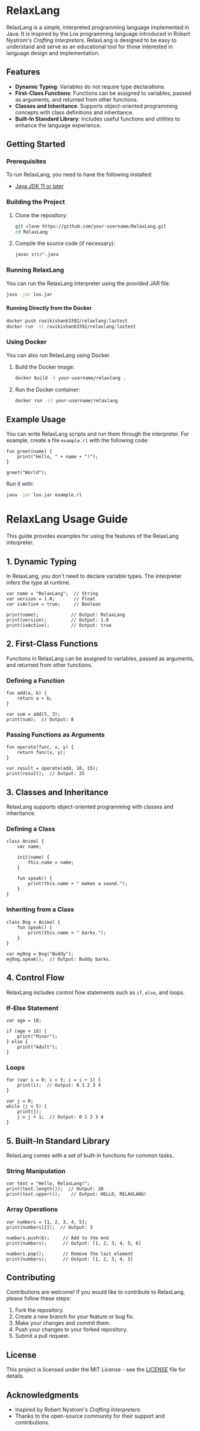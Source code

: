 # RelaxLang

RelaxLang is a simple, interpreted programming language implemented in Java. It is inspired by the Lox programming language introduced in Robert Nystrom's *Crafting Interpreters*. RelaxLang is designed to be easy to understand and serve as an educational tool for those interested in language design and implementation.

## Features

- **Dynamic Typing**: Variables do not require type declarations.
- **First-Class Functions**: Functions can be assigned to variables, passed as arguments, and returned from other functions.
- **Classes and Inheritance**: Supports object-oriented programming concepts with class definitions and inheritance.
- **Built-In Standard Library**: Includes useful functions and utilities to enhance the language experience.

## Getting Started

### Prerequisites

To run RelaxLang, you need to have the following installed:

- [Java JDK 11 or later](https://www.oracle.com/java/technologies/javase-jdk11-downloads.html)

### Building the Project

1. Clone the repository:

   ```bash
   git clone https://github.com/your-username/RelaxLang.git
   cd RelaxLang
   ```

2. Compile the source code (if necessary):

   ```bash
   javac src/*.java
   ```

### Running RelaxLang

You can run the RelaxLang interpreter using the provided JAR file. 

```bash
java -jar lox.jar
```

#### Running Directly from the Docker
```bash
docker push ravikishan63392/relaxlang:lastest
docker run -it ravikishan63392/relaxlang:lastest
```

### Using Docker

You can also run RelaxLang using Docker. 

1. Build the Docker image:

   ```bash
   docker build -t your-username/relaxlang .
   ```

2. Run the Docker container:

   ```bash
   docker run -it your-username/relaxlang
   ```

## Example Usage

You can write RelaxLang scripts and run them through the interpreter. For example, create a file `example.rl` with the following code:

```plaintext
fun greet(name) {
    print("Hello, " + name + "!");
}

greet("World");
```

Run it with:

```bash
java -jar lox.jar example.rl
```

# RelaxLang Usage Guide

This guide provides examples for using the features of the RelaxLang interpreter.

## 1. Dynamic Typing

In RelaxLang, you don't need to declare variable types. The interpreter infers the type at runtime.

```plaintext
var name = "RelaxLang";  // String
var version = 1.0;       // Float
var isActive = true;     // Boolean

print(name);            // Output: RelaxLang
print(version);         // Output: 1.0
print(isActive);        // Output: true
```

## 2. First-Class Functions

Functions in RelaxLang can be assigned to variables, passed as arguments, and returned from other functions.

### Defining a Function

```plaintext
fun add(a, b) {
    return a + b;
}

var sum = add(5, 3);
print(sum);  // Output: 8
```

### Passing Functions as Arguments

```plaintext
fun operate(func, x, y) {
    return func(x, y);
}

var result = operate(add, 10, 15);
print(result);  // Output: 25
```

## 3. Classes and Inheritance

RelaxLang supports object-oriented programming with classes and inheritance.

### Defining a Class

```plaintext
class Animal {
    var name;

    init(name) {
        this.name = name;
    }

    fun speak() {
        print(this.name + " makes a sound.");
    }
}
```

### Inheriting from a Class

```plaintext
class Dog < Animal {
    fun speak() {
        print(this.name + " barks.");
    }
}

var myDog = Dog("Buddy");
myDog.speak();  // Output: Buddy barks.
```

## 4. Control Flow

RelaxLang includes control flow statements such as `if`, `else`, and loops.

### If-Else Statement

```plaintext
var age = 18;

if (age < 18) {
    print("Minor");
} else {
    print("Adult");
}
```

### Loops

```plaintext
for (var i = 0; i < 5; i = i + 1) {
    print(i);  // Output: 0 1 2 3 4
}

var j = 0;
while (j < 5) {
    print(j);
    j = j + 1;  // Output: 0 1 2 3 4
}
```

## 5. Built-In Standard Library

RelaxLang comes with a set of built-in functions for common tasks.

### String Manipulation

```plaintext
var text = "Hello, RelaxLang!";
print(text.length());  // Output: 20
print(text.upper());    // Output: HELLO, RELAXLANG!
```

### Array Operations

```plaintext
var numbers = [1, 2, 3, 4, 5];
print(numbers[2]);  // Output: 3

numbers.push(6);     // Add to the end
print(numbers);      // Output: [1, 2, 3, 4, 5, 6]

numbers.pop();       // Remove the last element
print(numbers);      // Output: [1, 2, 3, 4, 5]
```

## Contributing

Contributions are welcome! If you would like to contribute to RelaxLang, please follow these steps:

1. Fork the repository.
2. Create a new branch for your feature or bug fix.
3. Make your changes and commit them.
4. Push your changes to your forked repository.
5. Submit a pull request.

## License

This project is licensed under the MIT License - see the [LICENSE](LICENSE) file for details.

## Acknowledgments

- Inspired by Robert Nystrom's *Crafting Interpreters*.
- Thanks to the open-source community for their support and contributions.
